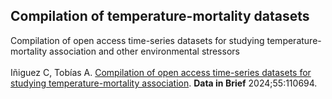 ## Compilation of temperature-mortality datasets
Compilation of open access time-series datasets for studying temperature-mortality association and other environmental stressors
<br>
<br>
Iñiguez C, Tobías A. <a href="https://www.sciencedirect.com/science/article/pii/S2352340924006619" target="_blank">Compilation of open access time-series datasets for studying temperature-mortality association</a>. <b>Data in Brief</b> 2024;55:110694.
